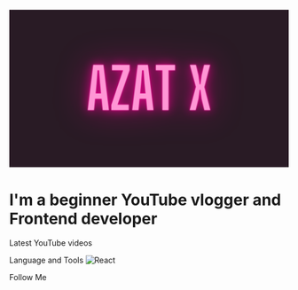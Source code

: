 [![Header](https://github.com/Depth-monster/Depth-monster/blob/main/assets/Azat.png)](https://www.youtube.com/@reactjunior)

# I'm a beginner YouTube vlogger and Frontend developer

Latest YouTube videos

Language and Tools
![React](https://img.shields.io/badge/-React-33ccff?style=for-the-badge&logo=react&logoColor=003cb3)

Follow Me

